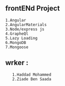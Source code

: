 ## frontENd Project 

    1.Angular 
    2.AngularMaterials
    3.Node/express js 
    4.GrapheQl 
    5.Lazy Loading
    6.MongoDB 
    7.Mongoose
    
    
    
  ## wrker :   
       1.Haddad Mohammed 
       2.Ziade Ben Saada 
    
